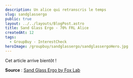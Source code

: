 ```yaml
---
description: Un alice qui retranscris le temps
slug: sandglassergo
public: true
layout: ../../layouts/BlogPost.astro
title: Sand Glass Ergo - 70% FRL Alice
createdAt: 12
tags:
  - GroupBuy - InterestCheck
heroImage: /groupbuy/sandglassergo/sandglassergoHero.jpg
---
```



Cet article arrive bientôt !

**Source** : [Sand Glass Ergo by Fox Lab](https://geekhack.org/index.php?topic=119902)